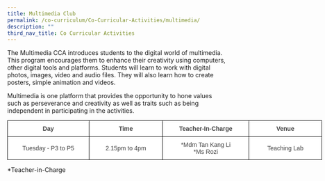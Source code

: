 ```yaml
---
title: Multimedia Club
permalink: /co-curriculum/Co-Curricular-Activities/multimedia/
description: ""
third_nav_title: Co Curricular Activities
---
```


The Multimedia CCA introduces students to the digital world of multimedia. This program encourages them to enhance their creativity using computers, other digital tools and platforms. Students will learn to work with digital photos, images, video and audio files. They will also learn how to create posters, simple animation and videos.

  

Multimedia is one platform that provides the opportunity to hone values such as perseverance and creativity as well as traits such as being independent in participating in the activities.


<style type="text/css">
.tg  {border-collapse:collapse;border-spacing:0;margin:0px auto;}
.tg td{border-color:black;border-style:solid;border-width:1px;font-family:Arial, sans-serif;font-size:14px;
  overflow:hidden;padding:10px 5px;word-break:normal;}
.tg th{border-color:black;border-style:solid;border-width:1px;font-family:Arial, sans-serif;font-size:14px;
  font-weight:normal;overflow:hidden;padding:10px 5px;word-break:normal;}
.tg .tg-d8lx{background-color:#FFF;color:#444;font-weight:bold;text-align:center;vertical-align:middle}
.tg .tg-vfvg{background-color:#FFF;color:#444;text-align:center;vertical-align:middle}
</style>
<table class="tg" style="undefined;table-layout: fixed; width: 725px">
<colgroup>
<col style="width: 188px">
<col style="width: 170px">
<col style="width: 199px">
<col style="width: 168px">
</colgroup>
<tbody>
  <tr>
    <td class="tg-d8lx">Day </td>
    <td class="tg-d8lx"> Time </td>
    <td class="tg-d8lx">Teacher-In-Charge</td>
    <td class="tg-d8lx">Venue</td>
  </tr>
  <tr>
    <td class="tg-vfvg"><span style="background-color:transparent">Tuesday - P3 to P5</span></td>
    <td class="tg-vfvg"> 2.15pm to 4pm</td>
    <td class="tg-vfvg">*Mdm Tan Kang Li<br>*Ms Rozi</td>
    <td class="tg-vfvg">Teaching Lab</td>
  </tr>
</tbody>
</table>

\*Teacher-in-Charge